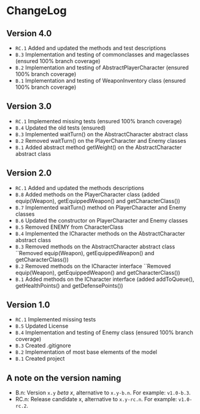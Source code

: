 ChangeLog
=========

Version 4.0
-----------
- ``RC.1`` Added and updated the methods and test descriptions
- ``B.3`` Implementation and testing of commonclasses and mageclasses (ensured 100% branch coverage)
- ``B.2`` Implementation and testing of AbstractPlayerCharacter (ensured 100% branch coverage)
- ``B.1`` Implementation and testing of WeaponInventory class (ensured 100% branch coverage)

Version 3.0
-----------
- ``RC.1`` Implemented missing tests (ensured 100% branch coverage)
- ``B.4`` Updated the old tests (ensured)
- ``B.3`` Implemented waitTurn() on the AbstractCharacter abstract class
- ``B.2`` Removed waitTurn() on the PlayerCharacter and Enemy classes
- ``B.1`` Added abstract method getWeight() on the AbstractCharacter abstract class

Version 2.0
-----------
- ``RC.1`` Added and updated the methods descriptions
- ``B.8`` Added methods on the PlayerCharacter class (added equip(Weapon), getEquippedWeapon() and getCharacterClass())
- ``B.7`` Implemented waitTurn() method on PlayerCharacter and Enemy classes
- ``B.6`` Updated the constructor on PlayerCharacter and Enemy classes 
- ``B.5`` Removed ENEMY from CharacterClass
- ``B.4`` Implemented the ICharacter methods on the AbstractCharacter abstract class
- ``B.3`` Removed methods on the AbstractCharacter abstract class ``Removed equip(Weapon), getEquippedWeapon() and getCharacterClass())
- ``B.2`` Removed methods on the ICharacter interface ``Removed equip(Weapon), getEquippedWeapon() and getCharacterClass())
- ``B.1`` Added methods on the ICharacter interface (added addToQueue(), getHealthPoints() and getDefensePoints())

Version 1.0
-----------
- ``RC.1`` Implemented missing tests
- ``B.5`` Updated License
- ``B.4`` Implementation and testing of Enemy class (ensured 100% branch coverage)
- ``B.3`` Created .gitignore
- ``B.2`` Implementation of most base elements of the model
- ``B.1`` Created project

A note on the version naming
----------------------------
- B.n: Version ``x.y`` _beta x_, alternative to ``x.y-b.n``.
  For example: ``v1.0-b.3``.
- RC.n: Release candidate x, alternative to ``x.y-rc.n``.
  For example: ``v1.0-rc.2``.